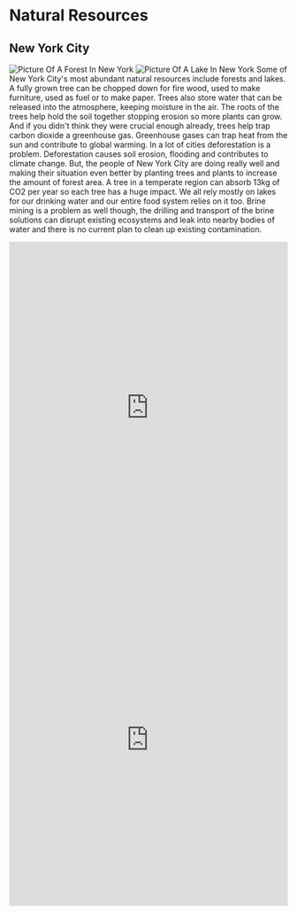 # Natural Resources

## New York City

![Picture Of A Forest In New York](https://lh4.googleusercontent.com/EpYihPW4DCH3Y0HpZypEG5SEqotKFZuaqT__P8AfZmBXCE5uxXUKqkXkmT02f1EisJZngQ2qSdfhlknr17jOoLYkobGQ9EJvSG82aqfGTPG_al7OqA=w1280)
![Picture Of A Lake In New York](https://lh5.googleusercontent.com/lzfW20BPmTh8ngBC7E6o84bpisdx50jT-8JfE1pnmJHmggNd3_rIde69Ok7cMDTK6azujrormzaIAYfqqVGSoQTIYCizgs3KBSvpRgxev_xkL_E6xQ=w1280)
Some of New York City's most abundant natural resources include forests and lakes. A fully grown tree can be chopped down for fire wood, used to make furniture, used as fuel or to make paper.  Trees also store water that can be released into the atmosphere, keeping moisture in the air. The roots of the trees help hold the soil together stopping erosion so more plants can grow. And if you didn't think they were crucial enough already, trees help trap carbon dioxide a greenhouse gas. Greenhouse gases can trap heat from the sun and contribute to global warming. In a lot of cities deforestation is a problem. Deforestation causes soil erosion, flooding and contributes to climate change. But, the people of New York City are doing really well and making their situation even better by planting trees and plants to increase the amount of forest area. A tree in a temperate region can absorb 13kg of CO2 per year so each tree has a huge impact.  We all rely mostly on lakes for our drinking water and our entire food system relies on it too. Brine mining is a problem as well though, the drilling and transport of the brine solutions can disrupt existing ecosystems and leak into nearby bodies of water and there is no current plan to clean up existing contamination.

<iframe width="100%" height="600px" style="border:none;background:white;" src="https://arcg.is/1aei0T"></iframe>

<iframe width="100%" height="600px" style="border:none;background:white;" src="https://arcg.is/1ueTLf"></iframe>
